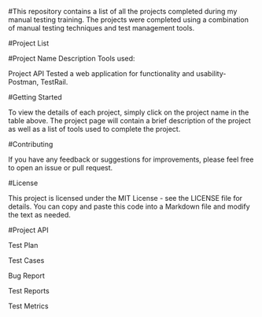 #This repository contains a list of all the projects completed during my manual testing training. The projects were completed using a combination of manual testing techniques and test management tools.

#Project List

#Project Name	Description	Tools used:

Project API	Tested a web application for functionality and usability-	Postman, TestRail.

#Getting Started

To view the details of each project, simply click on the project name in the table above. The project page will contain a brief description of the project as well as a list of tools used to complete the project.

#Contributing

If you have any feedback or suggestions for improvements, please feel free to open an issue or pull request.

#License

This project is licensed under the MIT License - see the LICENSE file for details. You can copy and paste this code into a Markdown file and modify the text as needed.

#Project API

Test Plan

Test Cases

Bug Report

Test Reports

Test Metrics
